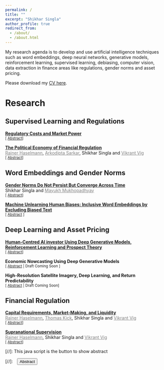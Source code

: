 ```yaml
---
permalink: /
title: ""
excerpt: "Shikhar Singla"
author_profile: true
redirect_from: 
  - /about/
  - /about.html
---
```

My research agenda is to develop and use artificial intelligence techniques such as word embeddings, deep neural networks, generative models, reinforcement learning, supervised learning, debiasing, computer vision, data extraction in finance areas like regulations, gender norms and asset pricing. 

Please download my [CV here](https://shikharsingla.com/files/cv.pdf).

# Research

## Supervised Learning and Regulations


**[Regulatory Costs and Market Power](https://shikharsingla.com/files/reg_costs_market_power_ss.pdf)**\
<small>[ <a href="#/" onclick="visib('reg')">Abstract</a>]</small>
<div id="reg" style="display: none; text-align: justify; line-height: 1.2" ><small>
Increased market power and its impacts have been well documented. However, the causes of increased market power remain unknown. We hypothesize that the phenomenal increase in social regulations has disproportionately affected the small firms due to fixed costs, which has led to a rise in market power for the large firms. Regulatory compliance costs in actual dollars, affected industries, and whether the regulations impact small firms are reported by the regulators. This data is unique and not reported in any advanced economy except the US. We use two-step supervised machine learning and data mining to create the data from regulatory documents for social regulations, e.g., environmental regulations, at the 6-digit NAICS level for small and large firms. Regulatory costs have increased by $1 trillion from 1970 to 2018. Small firms face higher costs than large firms even after massive attempts from regulators and politicians to keep the burden on small firms to a minimum. Federal regulations allow us to exploit variation within state-industry-time groups to show that increased regulatory costs result in lower (higher) sales, employment, and markups for small (large) firms. Increased regulations explain 31-37% of the rise in market power.
</small><br><br/></div>


**[The Political Economy of Financial Regulation](https://papers.ssrn.com/sol3/papers.cfm?abstract_id=4250919)**\
<a href="https://www.wiwi.uni-frankfurt.de/abteilungen/finance/lehrstuhl/professur-haselmann/rainer-haselmann.html" style="color: gray; text-decoration: underline;">Rainer Haselmann</a>, <a href="https://sites.google.com/view/arkodiptasarkar/" style="color: gray; text-decoration: underline;">Arkodipta Sarkar</a>, Shikhar Singla and <a href="https://www.vikrantvig.com/" style="color: gray; text-decoration: underline;">Vikrant Vig</a>\
<small>[ <a href="#/" onclick="visib('pol')">Abstract</a>]</small>
<div id="pol" style="display: none; text-align: justify; line-height: 1.2" ><small>
Using the negotiation process of the Basel Committee on Banking Supervision (BCBS), this paper studies the way regulators form their positions on regulatory issues in the process of international standard-setting and the consequences on the resultant harmonized framework. Leveraging on leaked voting records and corroborating them using machine learning techniques on publicly available speeches, we construct a unique dataset containing the positions of banks and national regulators on the regulatory initiatives of Basel II and III. We document that the probability of a regulator opposing a specific initiative increases by 30% if their domestic national champion opposes the new rule, particularly when the proposed rule disproportionately affects them. We find the effect is driven by regulators who had prior experience of working in large banks - lending support to the private-interest theories of regulation. Meanwhile smaller banks, even when they collectively have a higher share in the domestic market, do not have any impact on regulators’ stand - providing little support to public-interest theories of regulation.  Finally, we show this decision-making process manifests into significant watering down of proposed rules, thereby limiting the potential gains from harmonization of international financial regulation.
</small><br><br/></div>

## Word Embeddings and Gender Norms

**[Gender Norms Do Not Persist But Converge Across Time](https://shikharsingla.com/files/debias_ss.pdf)**\
Shikhar Singla and <a href="https://www.london.edu/phd/profiles/mayukh-ketan-mukhopadhyay" style="color: gray; text-decoration: underline;">Mayukh Mukhopadhyay</a>\
<small>[ <a href="#/" onclick="visib('gender')">Abstract</a>]</small>
<div id="gender" style="display: none; text-align: justify; line-height: 1.2" ><small>
We investigate the evolution of gender norms for 160 years in the US. Socioeconomists have posited two fundamental and widely debated theories on the evolution of cultural norms across time. One argues that cultural norms should converge across time as economies become more advanced and integrated, whereas the other states that cultural traits are highly persistent, passed down from generation to generation. These theories remain untested due to a lack of granular and high-frequency data over a longer time period. We develop a novel unsupervised machine learning methodology and apply it to 193 million pages of local newspaper text to produce localised attitudes towards women on four dimensions: career vs family, attitudes towards abortion, attitudes towards feminism/suffrage, and violence against women. We establish novel facts on the evolution of attitudes across time. First, attitudes are less persistent than the existing literature hypothesises. Second, the persistence varies considerably across regions and dimensions. Third, attitudes exhibit cyclical patterns. Fourth, regional variation in attitudes decreases considerably over time and has fallen between 64% to 79%. Fifth, a decrease in transport costs that allows for easier information sharing is associated with a homogenisation of the norms.
</small><br><br/></div>

**[Machine Unlearning Human Biases: Inclusive Word Embeddings by Excluding Biased Text](https://papers.ssrn.com/sol3/papers.cfm?abstract_id=4183488)**<br/>
<small>[ <a href="#/" onclick="visib('debias')">Abstract</a> ]</small>
<div id="debias" style="display: none; text-align: justify; line-height: 1.2" ><small>
Word embeddings exhibit biases such as racial and gender biases due to the presence of these biases in the training corpus. Usage of these algorithms can increase the stereotypes in various contexts. We present a simple and generalizable approach of detecting the parts of a corpus that affect the bias and show how removing those parts can debias the word embeddings. The approach finds words that link the target words for a group and biased or attribute words (indirect bias). Unlike prior work, our approach a) removes the biases completely, b) removes indirect bias, and c) can be generalized to any type of bias, downstream task or word embedding model. We apply our methodology on Wikipedia and American National Corpus (ANC) for Word2Vec and GloVe models on the racial and gender biases. It is highly accurate in removing the biases without affecting the performance of the models in capturing semantic information.
</small><br><br/></div>


## Deep Learning and Asset Pricing

**[Human-Centred AI investor Using Deep Generative Models, Reinforcement Learning and Prospect Theory]()**\
<small>[ <a href="#/" onclick="visib('hai')">Abstract</a>]</small>
<div id="hai" style="display: none; text-align: justify; line-height: 1.2" ><small>
</small><br><br/></div>

**Economic Nowcasting Using Deep Generative Models**<br/>
<small>[ <a href="#/" onclick="visib('nowcast')">Abstract</a> | Draft Coming Soon ]</small>
<div id="nowcast" style="display: none; text-align: justify; line-height: 1.2" ><small>
Economic nowcasting aims to provide predictions that i) are consistent across spatial and temporal dimensions, ii) account for uncertainty and can be verified probabilistically, and iii) perform well on events that are rarer but critical. These characteristics are missing in commonly used deterministic nowcasting methods. Thus these models produce forecasts with higher errors at higher lead times and may not include small-scale yet important patterns. This paper overcomes these challenges by developing a novel deep generative model (DGM). The model is driven by two loss functions defined by spatial and temporal discriminators and a regularisation term. These terms guide parameter adjustment by comparing real observations with model-generated data. The first loss function ensures spatial consistency and discourages errors at higher lead times, whereas the second imposes temporal consistency and penalises jumpy predictions. The regularisation term further improves the accuracy by penalising deviations at the local level. The model architecture is based on stacked Convolutional Gated Recurrent (ConvGRU) Units.
</small><br><br/></div>

**High-Resolution Satellite Imagery, Deep Learning, and Return Predictability**<br/>
<small>[ <a href="#/" onclick="visib('image')">Abstract</a> | Draft Coming Soon]</small>
<div id="image" style="display: none; text-align: justify; line-height: 1.2" ><small>
The literature has shown that satellite imagery can be used to measure economic conditions. This paper extends this approach by applying convolutional neural networks on establishment-level high-resolution satellite images to predict real-time firm-level cash flows. The paper leverages recently available high-resolution satellite images made publicly available by Google and innovations in neural network architecture to extract the relevant features from the images that predict firms’ cash flows.
</small><br><br/></div>

## Financial Regulation

**[Capital Requirements, Market-Making, and Liquidity](https://papers.ssrn.com/sol3/papers.cfm?abstract_id=4250896)**\
<a href="https://www.wiwi.uni-frankfurt.de/abteilungen/finance/lehrstuhl/professur-haselmann/rainer-haselmann.html" style="color: gray; text-decoration: underline;">Rainer Haselmann</a>, <a href="https://www.bundesbank.de/en/thomas-kick" style="color: gray; text-decoration: underline;">Thomas Kick</a>, Shikhar Singla and <a href="https://www.vikrantvig.com/" style="color: gray; text-decoration: underline;">Vikrant Vig</a>\
<small>[ <a href="#/" onclick="visib('capital')">Abstract</a>]</small>
<div id="capital" style="display: none; text-align: justify; line-height: 1.2" ><small>
We employ a proprietary transaction-level dataset in Germany to examine how capital requirements affect the liquidity of corporate bonds. Using the 2011 European Banking Authority capital exercise that mandated certain banks to increase regulatory capital, we find that affected banks reduce their inventory holdings, pre-arrange more trades, and have smaller average trade size. While non-bank affiliated dealers increase their market-making activity, they are unable to bridge this gap - aggregate liquidity declines. Our results are stronger for banks with a higher capital shortfall, for non-investment grade bonds, and for bonds where the affected banks were the dominant market-maker.
</small><br><br/></div>







**[Supranational Supervision]()**\
<a href="https://www.wiwi.uni-frankfurt.de/abteilungen/finance/lehrstuhl/professur-haselmann/rainer-haselmann.html" style="color: gray; text-decoration: underline;">Rainer Haselmann</a>, Shikhar Singla and <a href="https://www.vikrantvig.com/" style="color: gray; text-decoration: underline;">Vikrant Vig</a>\
<small>[ <a href="#/" onclick="visib('supra')">Abstract</a>]</small>
<div id="supra" style="display: none; text-align: justify; line-height: 1.2" ><small>
</small><br><br/></div>

[//]: This java script is the button to show abstract
<script>
 function visib(id) {
  var x = document.getElementById(id);
  if (x.style.display === "block") {
    x.style.display = "none";
  } else {
    x.style.display = "block";
  }
}
</script>

[//]:&emsp;<button onclick="visib('polariz')" class="btn btn--inverse btn--small">Abstract</button>
